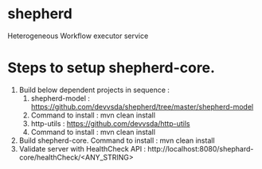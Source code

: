 # shepherd
Heterogeneous Workflow executor service


# Steps to setup shepherd-core.
1. Build below dependent projects in sequence :
    1. shepherd-model : https://github.com/devvsda/shepherd/tree/master/shepherd-model
      1. Command to install : mvn clean install
    2. http-utils : https://github.com/devvsda/http-utils
      1. Command to install : mvn clean install
2. Build shepherd-core. Command to install : mvn clean install
3. Validate server with HealthCheck API : http://localhost:8080/shephard-core/healthCheck/<ANY_STRING>

